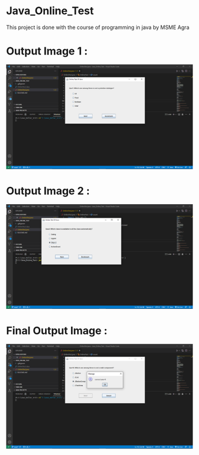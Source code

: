 # Java_Online_Test
This  project is done with the course of  programming in java by MSME Agra
# Output Image 1 :
<img src="img1.png">

# Output Image 2 :
<img src="img2.png">

# Final Output Image :
<img src="result.png">